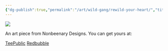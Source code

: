 ```yaml
---
{"dg-publish":true,"permalink":"/art/wild-gang/rewild-your-heart/","title":"Rewild Your Heart","tags":["Art","Camping"]}
---
```



![](https://baserow-media.ams3.digitaloceanspaces.com/user_files/8Hb3GFyPngxRynNSl7IWO0MwRaHpAvXa_8dae823bd7e6884daef7a40c2bdf83b633fdbf06faf337c78c23c14e66fc57c7.jpg)

An art piece from Nonbeenary Designs. You can get yours at:

[TeePublic](https://www.teepublic.com/t-shirt/51064109-rewild-your-heart?store_id=258912)
[Redbubble](https://www.redbubble.com/shop/ap/154460521?ref=studio-promote)
